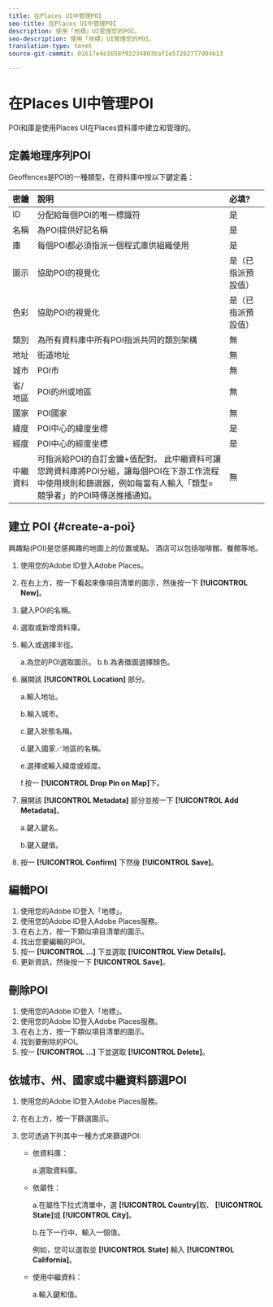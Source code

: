 ```yaml
---
title: 在Places UI中管理POI
seo-title: 在Places UI中管理POI
description: 使用「地標」UI管理您的POI。
seo-description: 使用「地標」UI管理您的POI。
translation-type: tm+mt
source-git-commit: 01617e4e1658f92234803baf1e57282777d04b13

---
```



# 在Places UI中管理POI

POI和庫是使用Places UI在Places資料庫中建立和管理的。

## 定義地理序列POI

Geoffences是POI的一種類型，在資料庫中按以下鍵定義：

| 密鑰 | 說明 | 必填? |
| :--- | :--- | :--- |
| ID | 分配給每個POI的唯一標識符 | 是 |
| 名稱 | 為POI提供好記名稱 | 是 |
| 庫 | 每個POI都必須指派一個程式庫供組織使用 | 是 |
| 圖示 | 協助POI的視覺化 | 是（已指派預設值） |
| 色彩 | 協助POI的視覺化 | 是（已指派預設值） |
| 類別 | 為所有資料庫中所有POI指派共同的類別架構 | 無 |
| 地址 | 街道地址 | 無 |
| 城市 | POI市 | 無 |
| 省/地區 | POI的州或地區 | 無 |
| 國家 | POI國家 | 無 |
| 緯度 | POI中心的緯度坐標 | 是 |
| 經度 | POI中心的經度坐標 | 是 |
| 中繼資料 | 可指派給POI的自訂金鑰+值配對。 此中繼資料可讓您跨資料庫將POI分組，讓每個POI在下游工作流程中使用規則和篩選器，例如每當有人輸入「類型=競爭者」的POI時傳送推播通知。 | 無 |

## 建立 POI {#create-a-poi}

興趣點(POI)是您感興趣的地圖上的位置或點。 酒店可以包括咖啡館、餐館等地。

1. 使用您的Adobe ID登入Adobe Places。
2. 在右上方，按一下看起來像項目清單的圖示，然後按一下 **[!UICONTROL New]**。
3. 鍵入POI的名稱。
4. 選取或新增資料庫。
5. 輸入或選擇半徑。

   a.為您的POI選取圖示。
b.b.為表徵圖選擇顏色。

6. 展開該 **[!UICONTROL Location]** 部分。

   a.輸入地址。

   b.輸入城市。

   c.鍵入狀態名稱。

   d.鍵入國家／地區的名稱。

   e.選擇或輸入緯度或經度。

   f.按一 **[!UICONTROL Drop Pin on Map]**&#x200B;下。

7. 展開該 **[!UICONTROL Metadata]** 部分並按一下 **[!UICONTROL Add Metadata]**。

   a.鍵入鍵名。

   b.鍵入鍵值。

8. 按一 **[!UICONTROL Confirm]** 下然後 **[!UICONTROL  Save]**。

## 編輯POI

1. 使用您的Adobe ID登入「地標」。
1. 使用您的Adobe ID登入Adobe Places服務。
1. 在右上方，按一下類似項目清單的圖示。
1. 找出您要編輯的POI。
1. 按一 **[!UICONTROL ...]** 下並選取 **[!UICONTROL View Details]**。
1. 更新資訊，然後按一下 **[!UICONTROL Save]**。

## 刪除POI

1. 使用您的Adobe ID登入「地標」。
1. 使用您的Adobe ID登入Adobe Places服務。
1. 在右上方，按一下類似項目清單的圖示。
1. 找到要刪除的POI。
1. 按一 **[!UICONTROL ...]** 下並選取 **[!UICONTROL Delete]**。

## 依城市、州、國家或中繼資料篩選POI

1. 使用您的Adobe ID登入Adobe Places服務。
1. 在右上方，按一下篩選圖示。
1. 您可透過下列其中一種方式來篩選POI:

   * 依資料庫：

      a.選取資料庫。

   * 依屬性：

      a.在屬性下拉式清單中，選 **[!UICONTROL Country]**&#x200B;取、 **[!UICONTROL State]**&#x200B;或 **[!UICONTROL City]**。

      b.在下一行中，輸入一個值。

      例如，您可以選取並 **[!UICONTROL State]** 輸入 **[!UICONTROL California]**。

   * 使用中繼資料：

      a.輸入鍵和值。

